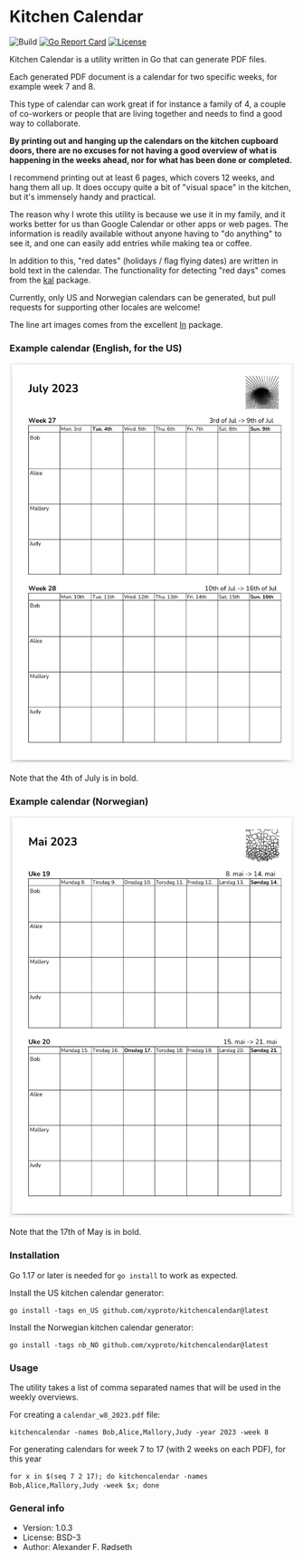 # Kitchen Calendar

![Build](https://github.com/xyproto/kitchencalendar/workflows/Build/badge.svg) [![Go Report Card](https://goreportcard.com/badge/github.com/xyproto/kitchencalendar)](https://goreportcard.com/report/github.com/xyproto/kitchencalendar) [![License](https://img.shields.io/badge/license-BSD-green.svg?style=flat)](https://raw.githubusercontent.com/xyproto/kitchencalendar/main/LICENSE)

Kitchen Calendar is a utility written in Go that can generate PDF files.

Each generated PDF document is a calendar for two specific weeks, for example week 7 and 8.

This type of calendar can work great if for instance a family of 4, a couple of co-workers or people that are living together and needs to find a good way to collaborate.

**By printing out and hanging up the calendars on the kitchen cupboard doors, there are no excuses for not having a good overview of what is happening in the weeks ahead, nor for what has been done or completed.**

I recommend printing out at least 6 pages, which covers 12 weeks, and hang them all up. It does occupy quite a bit of "visual space" in the kitchen, but it's immensely handy and practical.

The reason why I wrote this utility is because we use it in my family, and it works better for us than Google Calendar or other apps or web pages. The information is readily available without anyone having to "do anything" to see it, and one can easily add entries while making tea or coffee.

In addition to this, "red dates" (holidays / flag flying dates) are written in bold text in the calendar. The functionality for detecting "red days" comes from the [kal](https://github.com/xyproto/kal) package.

Currently, only US and Norwegian calendars can be generated, but pull requests for supporting other locales are welcome!

The line art images comes from the excellent [ln](https://github.com/fogleman/ln) package.

### Example calendar (English, for the US)

![US kitchen calendar](img/us_kitchen_calendar.png)

Note that the 4th of July is in bold.

### Example calendar (Norwegian)

![Norwegian kitchen calendar](img/no_kitchen_calendar.png)

Note that the 17th of May is in bold.

### Installation

Go 1.17 or later is needed for `go install` to work as expected.

Install the US kitchen calendar generator:

    go install -tags en_US github.com/xyproto/kitchencalendar@latest

Install the Norwegian kitchen calendar generator:

    go install -tags nb_NO github.com/xyproto/kitchencalendar@latest

### Usage

The utility takes a list of comma separated names that will be used in the weekly overviews.

For creating a `calendar_w8_2023.pdf` file:

    kitchencalendar -names Bob,Alice,Mallory,Judy -year 2023 -week 8

For generating calendars for week 7 to 17 (with 2 weeks on each PDF), for this year

    for x in $(seq 7 2 17); do kitchencalendar -names Bob,Alice,Mallory,Judy -week $x; done

### General info

* Version: 1.0.3
* License: BSD-3
* Author: Alexander F. Rødseth
